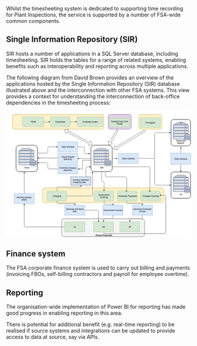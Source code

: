 Whilst the timesheeting system is dedicated to supporting time recording for Plant Inspections, the service is supported by a number of FSA-wide common components.

## Single Information Repository (SIR)

SIR hosts a number of applications in a SQL Server database, including timesheeting. SIR holds the tables for a range of related systems, enabling benefits such as interoperability and reporting across multiple applications.

The following diagram from David Brown provides an overview of the applications hosted by the Single Information Repository (SIR) database illustrated above and the interconnection with other FSA systems. This view provides a context for understanding the interconnection of back-office dependencies in the timesheeting process:

![sir_flow.jpg](uploads/sir_flow.jpg)

## Finance system

The FSA corporate finance system is used to carry out billing and payments (invoicing FBOs, self-billing contractors and payroll for employee overtime).

## Reporting

The organisation-wide implementation of Power BI for reporting has made good progress in enabling reporting in this area.

There is potential for additional benefit (e.g. real-time reporting) to be realised if source systems and integrations can be updated to provide access to data at source, say via APIs.
